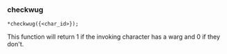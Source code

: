### checkwug
```
*checkwug({<char_id>});
```

This function will return 1 if the invoking character has a
warg and 0 if they don't.
